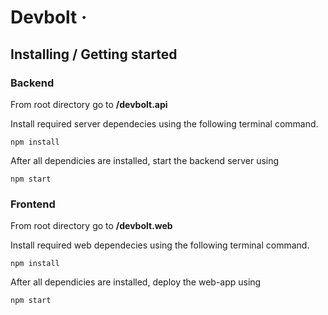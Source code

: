 # Devbolt &middot;


## Installing / Getting started

### Backend

From root directory go to <b>/devbolt.api </b>

Install required server dependecies using the following terminal command.
```shell
npm install
```
After all dependicies are installed, start the backend server using
```shell
npm start
```
### Frontend

From root directory go to <b>/devbolt.web </b>

Install required web dependecies using the following terminal command.
```shell
npm install
```
After all dependicies are installed, deploy the web-app using
```shell
npm start
```
